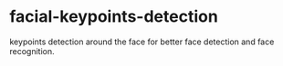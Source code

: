 # facial-keypoints-detection
keypoints detection around the face for better face detection and face recognition.
